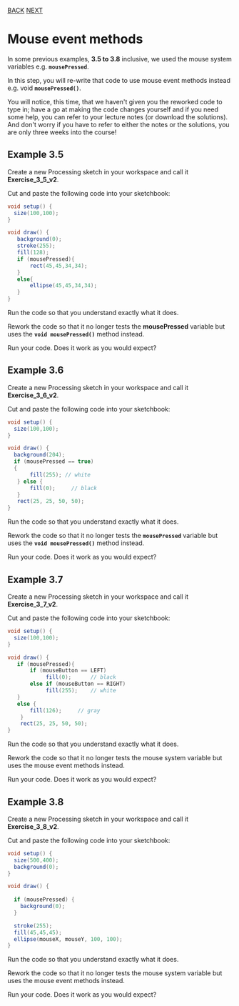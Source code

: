 [BACK](/topics/topic05/lab05/01.html) [NEXT](/topics/topic05/lab05/03.html)

# Mouse event methods

In some previous examples, **3.5 to 3.8** inclusive, we used the mouse system variables e.g. **`mousePressed`**. 

In this step, you will re-write that code to use mouse event methods instead e.g. void **`mousePressed()`**. 

You will notice, this time, that we haven't given you the reworked code to type in; have a go at making the code changes yourself and if you need some help, you can refer to your lecture notes (or download the solutions).  And don't worry if you have to refer to either the notes or the solutions, you are only three weeks into the course!


## Example 3.5

Create a new Processing sketch in your workspace and call it **Exercise\_3\_5\_v2**.

Cut and paste the following code into your sketchbook:

~~~java
void setup() {
  size(100,100);
}

void draw() {
   background(0);
   stroke(255);
   fill(128);
   if (mousePressed){
       rect(45,45,34,34); 
   }
   else{
       ellipse(45,45,34,34);     
   }
}
~~~

Run the code so that you understand exactly what it does.

Rework the code so that it no longer tests the **mousePressed** variable but uses the **`void mousePressed()`** method instead.

Run your code.  Does it work as you would expect?


## Example 3.6

Create a new Processing sketch in your workspace and call it **Exercise\_3\_6\_v2**.

Cut and paste the following code into your sketchbook:

~~~java
void setup() {
  size(100,100);
}

void draw() {
  background(204);
  if (mousePressed == true)    
  {
       fill(255); // white
   } else {
       fill(0);     // black
   }
   rect(25, 25, 50, 50);
}
~~~

Run the code so that you understand exactly what it does.

Rework the code so that it no longer tests the **`mousePressed`** variable but uses the **`void mousePressed()`** method instead.

Run your code.  Does it work as you would expect?


## Example 3.7

Create a new Processing sketch in your workspace and call it **Exercise\_3\_7\_v2**.

Cut and paste the following code into your sketchbook:

~~~java
void setup() {
  size(100,100);
}

void draw() { 
   if (mousePressed){
       if (mouseButton == LEFT) 
            fill(0);      // black
       else if (mouseButton == RIGHT)
            fill(255);    // white
   }        
   else { 
       fill(126);     // gray
    }
    rect(25, 25, 50, 50);
}
~~~

Run the code so that you understand exactly what it does.

Rework the code so that it no longer tests the mouse system variable but uses the mouse event methods instead.

Run your code.  Does it work as you would expect?


## Example 3.8

Create a new Processing sketch in your workspace and call it **Exercise\_3\_8\_v2**.

Cut and paste the following code into your sketchbook:

~~~java
void setup() {
  size(500,400);
  background(0);
}

void draw() {
 
  if (mousePressed) {
    background(0);
  }

  stroke(255);
  fill(45,45,45);
  ellipse(mouseX, mouseY, 100, 100);
}
~~~

Run the code so that you understand exactly what it does.

Rework the code so that it no longer tests the mouse system variable but uses the mouse event methods instead.

Run your code.  Does it work as you would expect?

